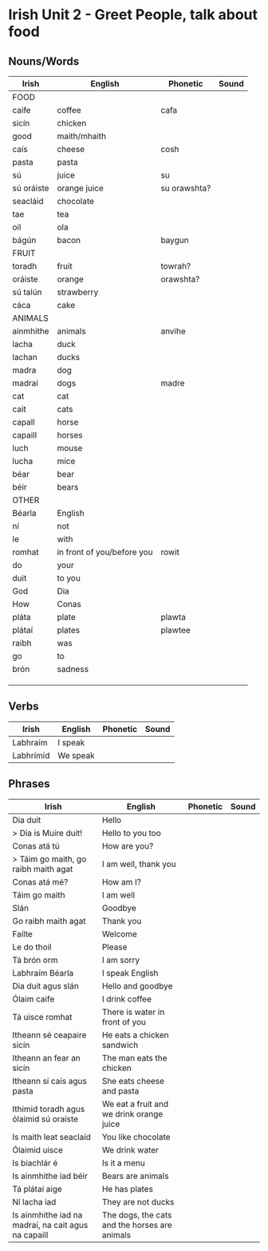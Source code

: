 # Irish Unit 2 - Greet People, talk about food

## Nouns/Words

| Irish | English | Phonetic | Sound |
| ------| ------- | -------- | ----- |
| FOOD
| caife | coffee | cafa |  |
| sicín | chicken |  |  |
| good | maith/mhaith |  |  |
| caís | cheese | cosh |  |
| pasta | pasta |  |  |
| sú | juice | su |  |
| sú oráiste | orange juice | su orawshta? |  |
| seacláid | chocolate |  |  |
| tae | tea |  |  |
| oil | ola |  |  |
| bágún | bacon | baygun
| FRUIT
| toradh | fruit | towrah? |  |
| oráiste | orange | orawshta? |  |
| sú talún | strawberry |  |  |
| cáca | cake |  |  |
| ANIMALS |  |  |  |
| ainmhithe | animals | anvihe |  |
| lacha | duck |  |  |
| lachan | ducks |  |  |
| madra | dog |  |  |
| madraí | dogs | madre |  |
| cat | cat |  |  |
| cait | cats |  |  |
| capall | horse |  |  |
| capaill | horses |  |  |
| luch | mouse |  |  |
| lucha | mice |  |  |
| béar | bear |  |  |
| béir | bears |  |  |
| OTHER
| Béarla | English |  |  |
| ní | not |  |  |
| le | with |  |  |
| romhat | in front of you/before you | rowit |  |
| do | your |  |  |
| duit | to you |  |  |
| God | Dia |  |  |
| How | Conas |  |  |
| pláta | plate | plawta |  |
| plátaí | plates | plawtee |  |
| raibh | was |  |  |
| go | to |  |  |
| brón | sadness |  |  |
|  |  |  |  |
|  |  |  |  |
|  |  |  |  |

## Verbs

| Irish | English | Phonetic | Sound |
| ------| ------- | -------- |----- |
| Labhraím | I speak |  |  |
| Labhrímid | We speak |  |  |


## Phrases
| Irish | English | Phonetic | Sound |
| ------| ------- | -------- |----- |
| Dia duit | Hello |  |  |
|> Dia is Muire duit! | Hello to you too |  |  |
| Conas atá tú | How are you? |  |  |
|> Táim go maith, go raibh maith agat | I am well, thank you |  |  |
| Conas atá mé? | How am I? |  |  |
| Táim go maith | I am well |  |  |
| Slán | Goodbye 
| Go raibh maith agat | Thank you |  |  |
| Faílte | Welcome |  |  |
| Le do thoil | Please |  |  |
| Tá brón orm | I am sorry |  |  |
| Labhraím Béarla | I speak English |  |  |
| Dia duit agus slán | Hello and goodbye |  |  |
| Ólaim caife | I drink coffee
| Tá uisce romhat | There is water in front of you
| Itheann sé ceapaire sicín | He eats a chicken sandwich
| Itheann an fear an sicín | The man eats the chicken
| Itheann sí caís agus pasta | She eats cheese and pasta
| Ithimid toradh agus ólaimid sú oraíste | We eat a fruit and we drink orange juice
| Is maith leat seaclaíd | You like chocolate
| Ólaimid uisce | We drink water
| Is biachlár é | Is it a menu
| Is ainmhithe iad béir | Bears are animals
| Tá plátaí aige | He has plates
| Ní lacha iad | They are not ducks
| Is ainmhithe iad na madraí, na cait agus na capaill | The dogs, the cats and the horses are animals 